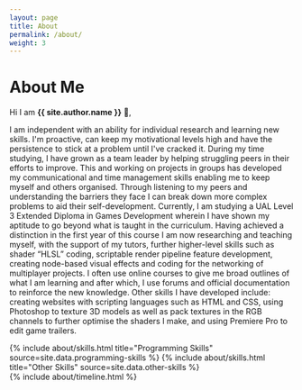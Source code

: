 ```yaml
---
layout: page
title: About
permalink: /about/
weight: 3
---
```


# **About Me**

Hi I am **{{ site.author.name }}** :wave:,<br>

I am independent with an ability for individual research and learning new skills. I'm proactive, can keep my motivational levels high and have the persistence to stick at a problem until I've cracked it. During my time studying, I have grown as a team leader by helping struggling peers in their efforts to improve. This and working on projects in groups has developed my communicational and time management skills enabling me to keep myself and others organised. Through listening to my peers and understanding the barriers they face I can break down more complex problems to aid their self-development. Currently, I am studying a UAL Level 3 Extended Diploma in Games Development wherein I have shown my aptitude to go beyond what is taught in the curriculum. Having achieved a distinction in the first year of this course I am now researching and teaching myself, with the support of my tutors, further higher-level skills such as shader “HLSL” coding, scriptable render pipeline feature development, creating node-based visual effects and coding for the networking of multiplayer projects. I often use online courses to give me broad outlines of what I am learning and after which, I use forums and official documentation to reinforce the new knowledge. Other skills I have developed include: creating websites with scripting languages such as HTML and CSS, using Photoshop to texture 3D models as well as pack textures in the RGB channels to further optimise the shaders I make, and using Premiere Pro to edit game trailers.

<div class="row">
{% include about/skills.html title="Programming Skills" source=site.data.programming-skills %}
{% include about/skills.html title="Other Skills" source=site.data.other-skills %}
</div>

<div class="row">
{% include about/timeline.html %}
</div>

